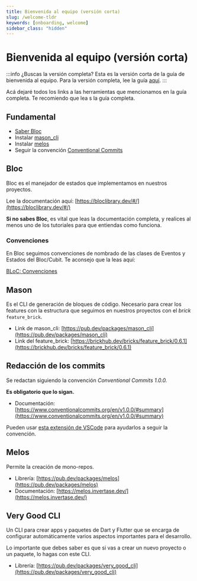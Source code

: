 ```yaml
---
title: Bienvenida al equipo (versión corta)
slug: /welcome-tldr
keywords: [onboarding, welcome]
sidebar_class: "hidden"
---
```


# Bienvenida al equipo (versión corta)

:::info ¿Buscas la versión completa?
Esta es la versión corta de la guía de bienvenida al equipo. Para la versión completa, lee la guía [aquí](/welcome).
:::

Acá dejaré todos los links a las herramientas que mencionamos en la guía completa. Te recomiendo que lea
s la guía completa.

## **Fundamental**

- [Saber Bloc](https://www.notion.so/Getting-Started-Short-version-922bc044fb4c4ad09269963b46371e55?pvs=21)
- Instalar [mason_cli](https://www.notion.so/Getting-Started-Short-version-922bc044fb4c4ad09269963b46371e55?pvs=21)
- Instalar [melos](https://www.notion.so/Getting-Started-Short-version-922bc044fb4c4ad09269963b46371e55?pvs=21)
- Seguir la convención [Conventional Commits](https://www.notion.so/Getting-Started-Short-version-922bc044fb4c4ad09269963b46371e55?pvs=21)

## Bloc

Bloc es el manejador de estados que implementamos en nuestros proyectos.

Lee la documentación aquí: [https://bloclibrary.dev/#/](https://bloclibrary.dev/#/)

**Si no sabes Bloc**, es vital que leas la documentación completa, y realices al menos uno de los tutoriales para que entiendas como funciona.

### Convenciones

En Bloc seguimos convenciones de nombrado de las clases de Eventos y Estados del Bloc/Cubit. Te aconsejo que la leas aquí: 

[BLoC: Convenciones](https://www.notion.so/BLoC-Convenciones-8d92cf330dce4a61a5230e1abe3b6aee?pvs=21)

## Mason

Es el CLI de generación de bloques de código. Necesario para crear los features con la estructura que seguimos en nuestros proyectos con el *brick* `feature_brick`.

- Link de mason_cli: [https://pub.dev/packages/mason_cli](https://pub.dev/packages/mason_cli)
- Link del feature_brick: [https://brickhub.dev/bricks/feature_brick/0.6.1](https://brickhub.dev/bricks/feature_brick/0.6.1)

## Redacción de los commits

Se redactan siguiendo la convención *Conventional Commits 1.0.0.* 

**Es obligatorio que lo sigan.**

- Documentación: [https://www.conventionalcommits.org/en/v1.0.0/#summary](https://www.conventionalcommits.org/en/v1.0.0/#summary)

Pueden usar [esta extensión de VSCode](https://marketplace.visualstudio.com/items?itemName=vivaxy.vscode-conventional-commits) para ayudarlos a seguir la convención.

## Melos

Permite la creación de mono-repos.

- Librería: [https://pub.dev/packages/melos](https://pub.dev/packages/melos)
- Documentación: [https://melos.invertase.dev/](https://melos.invertase.dev/)

## Very Good CLI

Un CLI para crear apps y paquetes de Dart y Flutter que se encarga de configurar automáticamente varios aspectos importantes para el desarrollo.

Lo importante que debes saber es que si vas a crear un nuevo proyecto o un paquete, lo hagas con este CLI.

- Librería: [https://pub.dev/packages/very_good_cli](https://pub.dev/packages/very_good_cli)

